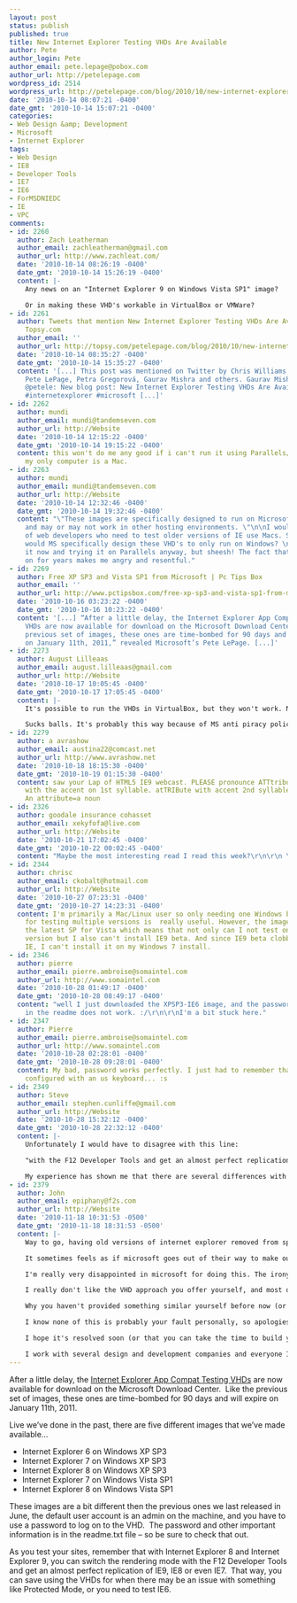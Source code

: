 ```yaml
---
layout: post
status: publish
published: true
title: New Internet Explorer Testing VHDs Are Available
author: Pete
author_login: Pete
author_email: pete.lepage@pobox.com
author_url: http://petelepage.com
wordpress_id: 2514
wordpress_url: http://petelepage.com/blog/2010/10/new-internet-explorer-testing-vhds-are-available/
date: '2010-10-14 08:07:21 -0400'
date_gmt: '2010-10-14 15:07:21 -0400'
categories:
- Web Design &amp; Development
- Microsoft
- Internet Explorer
tags:
- Web Design
- IE8
- Developer Tools
- IE7
- IE6
- ForMSDNIEDC
- IE
- VPC
comments:
- id: 2260
  author: Zach Leatherman
  author_email: zachleatherman@gmail.com
  author_url: http://www.zachleat.com/
  date: '2010-10-14 08:26:19 -0400'
  date_gmt: '2010-10-14 15:26:19 -0400'
  content: |-
    Any news on an "Internet Explorer 9 on Windows Vista SP1" image?

    Or in making these VHD's workable in VirtualBox or VMWare?
- id: 2261
  author: Tweets that mention New Internet Explorer Testing VHDs Are Available --
    Topsy.com
  author_email: ''
  author_url: http://topsy.com/petelepage.com/blog/2010/10/new-internet-explorer-testing-vhds-are-available/?utm_source=pingback&amp;utm_campaign=L2
  date: '2010-10-14 08:35:27 -0400'
  date_gmt: '2010-10-14 15:35:27 -0400'
  content: '[...] This post was mentioned on Twitter by Chris Williams, jalbertbowdenii,
    Pete LePage, Petra Gregorová, Gaurav Mishra and others. Gaurav Mishra said: RT
    @petele: New blog post: New Internet Explorer Testing VHDs Are Available http://goo.gl/fb/u4TLz
    #internetexplorer #microsoft [...]'
- id: 2262
  author: mundi
  author_email: mundi@tandemseven.com
  author_url: http://Website
  date: '2010-10-14 12:15:22 -0400'
  date_gmt: '2010-10-14 19:15:22 -0400'
  content: this won't do me any good if i can't run it using Parallels/VirtualBox/VMWare.
    my only computer is a Mac.
- id: 2263
  author: mundi
  author_email: mundi@tandemseven.com
  author_url: http://Website
  date: '2010-10-14 12:32:46 -0400'
  date_gmt: '2010-10-14 19:32:46 -0400'
  content: "\"These images are specifically designed to run on Microsoft Virtual PC,
    and may or may not work in other hosting environments. \"\n\nI would bet the majority
    of web developers who need to test older versions of IE use Macs. Seriously, why
    would MS specifically design these VHD's to only run on Windows? \n\nI'm downloading
    it now and trying it on Parallels anyway, but sheesh! The fact that this has gone
    on for years makes me angry and resentful."
- id: 2269
  author: Free XP SP3 and Vista SP1 from Microsoft | Pc Tips Box
  author_email: ''
  author_url: http://www.pctipsbox.com/free-xp-sp3-and-vista-sp1-from-microsoft/
  date: '2010-10-16 03:23:22 -0400'
  date_gmt: '2010-10-16 10:23:22 -0400'
  content: '[...] “After a little delay, the Internet Explorer App Compat Testing
    VHDs are now available for download on the Microsoft Download Center. Like the
    previous set of images, these ones are time-bombed for 90 days and will expire
    on January 11th, 2011,” revealed Microsoft’s Pete LePage. [...]'
- id: 2273
  author: August Lilleaas
  author_email: august.lilleaas@gmail.com
  author_url: http://Website
  date: '2010-10-17 10:05:45 -0400'
  date_gmt: '2010-10-17 17:05:45 -0400'
  content: |-
    It's possible to run the VHDs in VirtualBox, but they won't work. No internet connection, will expire due to lack of activation after 3 days, etc.

    Sucks balls. It's probably this way because of MS anti piracy policies.
- id: 2279
  author: a avrashow
  author_email: austina22@comcast.net
  author_url: http://www.avrashow.net
  date: '2010-10-18 18:15:30 -0400'
  date_gmt: '2010-10-19 01:15:30 -0400'
  content: saw your Lap of HTML5 IE9 webcast. PLEASE pronounce ATTtribute (as noun)
    with the accent on 1st syllable. atTRIBute with accent 2nd syllable is a verb.
    An attribute=a noun
- id: 2326
  author: goodale insurance cohasset
  author_email: xekyfofa@live.com
  author_url: http://Website
  date: '2010-10-21 17:02:45 -0400'
  date_gmt: '2010-10-22 00:02:45 -0400'
  content: "Maybe the most interesting read I read this week?\r\n\r\n Yours Truly,\r\nTrey"
- id: 2344
  author: chrisc
  author_email: ckobalt@hotmail.com
  author_url: http://Website
  date: '2010-10-27 07:23:31 -0400'
  date_gmt: '2010-10-27 14:23:31 -0400'
  content: I'm primarily a Mac/Linux user so only needing one Windows box available
    for testing multiple versions is  really useful. However, the images don't have
    the latest SP for Vista which means that not only can I not test on the latest
    version but I also can't install IE9 beta. And since IE9 beta clobbers the existing
    IE, I can't install it on my Windows 7 install.
- id: 2346
  author: pierre
  author_email: pierre.ambroise@somaintel.com
  author_url: http://www.somaintel.com
  date: '2010-10-28 01:49:17 -0400'
  date_gmt: '2010-10-28 08:49:17 -0400'
  content: "well I just downloaded the XPSP3-IE6 image, and the password provided
    in the readme does not work. :/\r\n\r\nI'm a bit stuck here."
- id: 2347
  author: Pierre
  author_email: pierre.ambroise@somaintel.com
  author_url: http://www.somaintel.com
  date: '2010-10-28 02:28:01 -0400'
  date_gmt: '2010-10-28 09:28:01 -0400'
  content: My bad, password works perfectly. I just had to remember that the VM is
    configured with an us keyboard... :s
- id: 2349
  author: Steve
  author_email: stephen.cunliffe@gmail.com
  author_url: http://Website
  date: '2010-10-28 15:32:12 -0400'
  date_gmt: '2010-10-28 22:32:12 -0400'
  content: |-
    Unfortunately I would have to disagree with this line:

    "with the F12 Developer Tools and get an almost perfect replication of IE9, IE8 or even IE7."

    My experience has shown me that there are several differences with the rendering engine(s).  using the VHD's, VMWare or Spoon.net's virtual apps is much better than playing the guess-if-its-right game in the Developer Tools.
- id: 2379
  author: John
  author_email: epiphany@f2s.com
  author_url: http://Website
  date: '2010-11-18 10:31:53 -0500'
  date_gmt: '2010-11-18 18:31:53 -0500'
  content: |-
    Way to go, having old versions of internet explorer removed from spoon.net!

    It sometimes feels as if microsoft goes out of their way to make our life difficult as web developers. Not only do we have to support your non-standard out of date versions, but you seem to make it difficult for us to do that at every step of the way.

    I'm really very disappointed in microsoft for doing this. The irony is that if it wasn't for spoon.net's service filling a gap you've left yourselves, I would not have recently upgraded to windows 7 64 bit, and microsoft would have lost a sale (previously I was using windows XP and MultipleIE - which sadly won't work with windows 7).

    I really don't like the VHD approach you offer yourself, and most of the guys I work with much preferred spoon.net.

    Why you haven't provided something similar yourself before now (or even just some form of compartmentalisation so different versions of IE could coexist peacefully on the same machine like many other browsers do) is beyond me.

    I know none of this is probably your fault personally, so apologies for the rant, but I notice that you're involved with Internet Explorer and liasing with developers, so I can only hope you can get across the message about how upset a lot of developers and web designers are about removing IE from spoon.net

    I hope it's resolved soon (or that you can take the time to build your own solution instead of these clunky VHD images that only run on your own platform and expire regularly).

    I work with several design and development companies and everyone I speak to is fuming about this at the moment.
---
```

<p>After a little delay, the <a href="http://go.microsoft.com/fwlink?LinkID=70868">Internet Explorer App Compat Testing VHDs</a> are now available for download on the Microsoft Download Center.&#160; Like the previous set of images, these ones are time-bombed for 90 days and will expire on January 11th, 2011.&#160; </p>
<p>Live we’ve done in the past, there are five different images that we’ve made available…</p>
<ul>
<li>Internet Explorer 6 on Windows XP SP3</li>
<li>Internet Explorer 7 on Windows XP SP3</li>
<li>Internet Explorer 8 on Windows XP SP3</li>
<li>Internet Explorer 7 on Windows Vista SP1</li>
<li>Internet Explorer 8 on Windows Vista SP1</li>
</ul>
<p>These images are a bit different then the previous ones we last released in June, the default user account is an admin on the machine, and you have to use a password to log on to the VHD.&#160; The password and other important information is in the readme.txt file – so be sure to check that out.</p>
<p>As you test your sites, remember that with Internet Explorer 8 and Internet Explorer 9, you can switch the rendering mode with the F12 Developer Tools and get an almost perfect replication of IE9, IE8 or even IE7.&#160; That way, you can save using the VHDs for when there may be an issue with something like Protected Mode, or you need to test IE6.</p>

